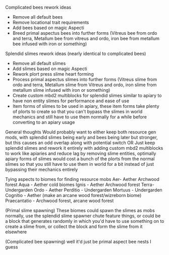 Complicated bees rework ideas
- Remove all default bees
- Remove locational trait requirements
- Add bees based on magic Aspecti
- Breed primal aspectus bees into further forms (Vitreus bee from ordo and terra, Metallum bee from vitreus and ordo, iron bee from metallum bee infused with iron or something)

Splendid slimes rework ideas (nearly identical to complicated bees)
- Remove all default slimes
- Add slimes  based on magic Aspecti
- Rework plort press slime heart forming
- Process primal aspectus slimes into further forms (Vitreus slime from ordo and terra, Metallum slime from Vitreus and ordo, iron slime from metallum slime infused with iron or something)
- Create custom mbd2 multiblocks for splendid slimes similar to apiary to have non entity slimes for performance and ease of use
- Item forms of slimes to be used in apiary, these item forms take plenty of plorts to create so that you can't bypass the slimes in world mechanics and still have to use them normally for a while before converting to an apiary usage

General thoughts
Would probably want to either keep both resource gen mods, with splendid slimes being early and bees being later but stronger, but this causes an odd overlap along with potential switch
OR 
Just keep splendid slimes and rework it entirely with adding custom mbd2 multiblocks to work like apiaries and reduce lag by removing slime entities, optimally apiary forms of slimes would cost a bunch of the plorts from the normal slimes so that you still have to use them in world for a bit instead of just bypassing their mechanics entirely

Tying aspects to biomes for finding resource mobs
Aer- Aether Archwood forest
Aqua - Aether cold biomes
Ignis - Aether Archwood forest
Terra- Undergarden
Ordo - Aether
Perditio - Undergarden
Mortuus - Undergarden
Cognitio - Aether (make an arcane wood forest/wizreborn biome)
Praecantatio - Archwood forest, arcane wood forest

(Primal slime spawning)
These biomes could spawn the slimes as mobs normally, use the splendid slime spawner chute feature things, or could be a block that generates randomly in which you'd have to use something on to create a slime from, or collect the block and form the slime from it elsewhere

(Complicated bee spawning)
well it'd just be primal aspect bee nests I guess